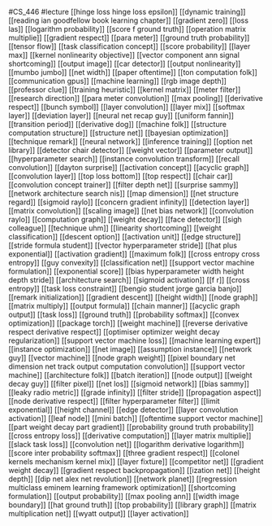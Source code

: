 #CS_446
#lecture
[[hinge loss hinge loss epsilon]]
[[dynamic training]]
[[reading ian goodfellow book learning chapter]]
[[gradient zero]]
[[loss las]]
[[logarithm probability]]
[[score f ground truth]]
[[operation matrix multiplie]]
[[gradient respect]]
[[para meter]]
[[ground truth probability]]
[[tensor flow]]
[[task classification concept]]
[[score probability]]
[[layer max]]
[[kernel nonlinearity objective]]
[[vector component ann signal shortcoming]]
[[output image]]
[[car detector]]
[[output nonlinearity]]
[[mumbo jumbo]]
[[net width]]
[[paper oftentime]]
[[ton computation folk]]
[[communication gpus]]
[[machine learning]]
[[rgb image depth]]
[[professor clue]]
[[training heuristic]]
[[kernel matrix]]
[[meter filter]]
[[research direction]]
[[para meter convolution]]
[[max pooling]]
[[derivative respect]]
[[bunch symbol]]
[[layer convolution]]
[[layer mix]]
[[softmax layer]]
[[deviation layer]]
[[neural net recap guy]]
[[uniform fannin]]
[[transition period]]
[[derivative dog]]
[[machine folk]]
[[structure computation structure]]
[[structure net]]
[[bayesian optimization]]
[[technique remark]]
[[neural network]]
[[inference training]]
[[option net library]]
[[detector chair detector]]
[[weight vector]]
[[parameter output]]
[[hyperparameter search]]
[[instance convolution transform]]
[[recall convolution]]
[[dayton surprise]]
[[activation concept]]
[[acyclic graph]]
[[convolution layer]]
[[top loss bottom]]
[[top respect]]
[[chair car]]
[[convolution concept trainer]]
[[filter depth net]]
[[surprise sammy]]
[[network architecture search nis]]
[[map dimension]]
[[net structure regard]]
[[sigmoid raylo]]
[[concern gradient infinity]]
[[detection layer]]
[[matrix convolution]]
[[scaling image]]
[[net bias network]]
[[convolution raylo]]
[[computation graph]]
[[weight decay]]
[[face detector]]
[[sigh colleague]]
[[technique uhm]]
[[linearity shortcoming]]
[[weight classification]]
[[descent option]]
[[activation unit]]
[[edge structure]]
[[stride formula student]]
[[vector hyperparameter stride]]
[[hat plus exponential]]
[[activation gradient]]
[[maximum folk]]
[[cross entropy cross entropy]]
[[guy convexity]]
[[classification net]]
[[support vector machine formulation]]
[[exponential score]]
[[bias hyperparameter width height depth stride]]
[[architecture search]]
[[sigmoid activation]]
[[f r]]
[[cross entropy]]
[[task loss constraint]]
[[bengio student jorge garcia banjo]]
[[remark initialization]]
[[gradient descent]]
[[height width]]
[[node graph]]
[[matrix multiply]]
[[output formula]]
[[chain manner]]
[[acyclic graph output]]
[[task loss]]
[[ground truth]]
[[probability softmax]]
[[convex optimization]]
[[package torch]]
[[weight machine]]
[[reverse derivative respect derivative respect]]
[[optimiser optimizer weight decay regularization]]
[[support vector machine loss]]
[[machine learning expert]]
[[instance optimization]]
[[net image]]
[[assumption instance]]
[[network guy]]
[[vector machine]]
[[node graph weight]]
[[pixel boundary net dimension net track output computation convolution]]
[[support vector machine]]
[[architecture folk]]
[[batch iteration]]
[[node output]]
[[weight decay guy]]
[[filter pixel]]
[[net los]]
[[sigmoid network]]
[[bias sammy]]
[[leaky radio metric]]
[[grade infinity]]
[[filter stride]]
[[propagation aspect]]
[[node derivative respect]]
[[filter hyperparameter filter]]
[[limit exponential]]
[[height channel]]
[[edge detector]]
[[layer convolution activation]]
[[leaf node]]
[[mini batch]]
[[oftentime support vector machine]]
[[part weight decay part gradient]]
[[probability ground truth probability]]
[[cross entropy loss]]
[[derivative computation]]
[[layer matrix multiplie]]
[[slack task loss]]
[[convolution net]]
[[logarithm derivative logarithm]]
[[score inter probability softmax]]
[[three gradient respect]]
[[colonel kernels mechanism kernel mix]]
[[layer fixture]]
[[competitor net]]
[[gradient weight decay]]
[[gradient respect backpropagation]]
[[ization net]]
[[height depth]]
[[dip net alex net revolution]]
[[network planet]]
[[regression multiclass eminem learning framework optimization]]
[[shortcoming formulation]]
[[output probability]]
[[max pooling ann]]
[[width image boundary]]
[[hat ground truth]]
[[top probability]]
[[library graph]]
[[matrix multiplication net]]
[[wyatt output]]
[[layer activation]]
